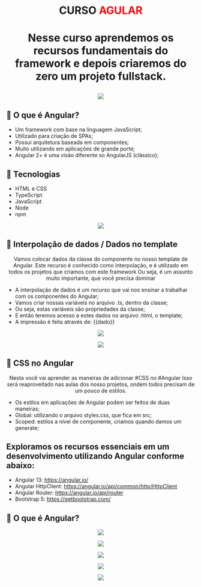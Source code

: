 # <P align="center">**CURSO <font color="red">AGULAR</font>**</P>

# <p align="center">Nesse curso aprendemos os recursos fundamentais do framework e depois criaremos do zero um projeto fullstack.<p>

 <p align="center">
<img src="https://user-images.githubusercontent.com/79487813/169174026-26ebb9ac-1fb4-4949-913a-11551fafa700.png"/></P>

## 📝 O que é Angular?

- Um framework com base na linguagem JavaScript;
- Utilizado para criação de SPAs;
- Possui arquitetura baseada em componentes;
- Muito utilizando em aplicações de grande porte;
- Angular 2+ é uma visão diferente so AngularJS (clássico);

## 📝 Tecnologias

- HTML e CSS
- TypeScript
- JavaScript
- Node
- npm

 <p align="center">
<img src="https://user-images.githubusercontent.com/79487813/167973345-8988dcdc-0b90-49c6-a584-3b6d2045df9a.png"/></P>

## 📝 Interpolação de dados / Dados no template

<p align="center">Vamos colocar dados da classe do componente no nosso template de Angular.
Este recurso é conhecido como interpolação, e é utilizado em todos os projetos que criamos com este framework
Ou seja, é um assunto muito importante, que você precisa dominar</p>

- A interpolação de dados é um recurso que vai nos ensinar a trabalhar com os componentes do Angular;
- Vamos criar nossas variáveis no arquivo .ts, dentro da classe;
- Ou seja, estas variáveis são propriedades da classe;
- E então teremos acesso a estes dados no arquivo .html, o template;
- A impressão é feita através de: {{dado}}

 <p align="center">
<img src="https://user-images.githubusercontent.com/79487813/169178385-e1ef24ff-280b-43d6-b066-cc71cfb4e8ec.png"/></P>

 <p align="center">
<img src="https://user-images.githubusercontent.com/79487813/169178187-5dcdc55e-d3f8-4ffd-ac64-e3e21915f2a2.png"/></P>

## 📝 CSS no Angular
<p align="center">Nesta você vai aprender as maneiras de adicionar #CSS no #Angular
Isso será reaproveitado nas aulas dos nosso projetos, ondem todos precisam de um pouco de estilos.</p>

- Os estilos em aplicações de Angular podem ser feitos de duas maneiras;
- Global: utilizando o arquivo styles.css, que fica em src;
- Scoped: estilos a nível de componente, criamos quando damos um generate;




## Exploramos os recursos essenciais em um desenvolvimento utilizando Angular conforme abaixo:

- Angular 13: https://angular.io/
- Angular HttpClient: https://angular.io/api/common/http/HttpClient
- Angular Router: https://angular.io/api/router
- Bootstrap 5: https://getbootstrap.com/

## 📝 O que é Angular?

 <p align="center">
<img src="https://user-images.githubusercontent.com/79487813/167975519-c8a3d3ea-2705-440e-9ec1-c6d0857f0dbf.png"/></P>

 <p align="center">
<img src="https://user-images.githubusercontent.com/79487813/168497272-16257da3-c08d-488f-bac8-e68ae935fb68.png"/></P>

 <p align="center">
<img src="https://user-images.githubusercontent.com/79487813/167975879-b3484d5b-7248-4418-857d-3741cd5b6b3a.png"/></P>

 <p align="center">
<img src="https://user-images.githubusercontent.com/79487813/167975942-509dc93e-1256-4ea0-9238-e82c326ead86.png"/></P>

 <p align="center">
<img src="https://user-images.githubusercontent.com/79487813/167975986-75b9140b-8189-4457-9694-ed805bfbe467.png"/></P>
